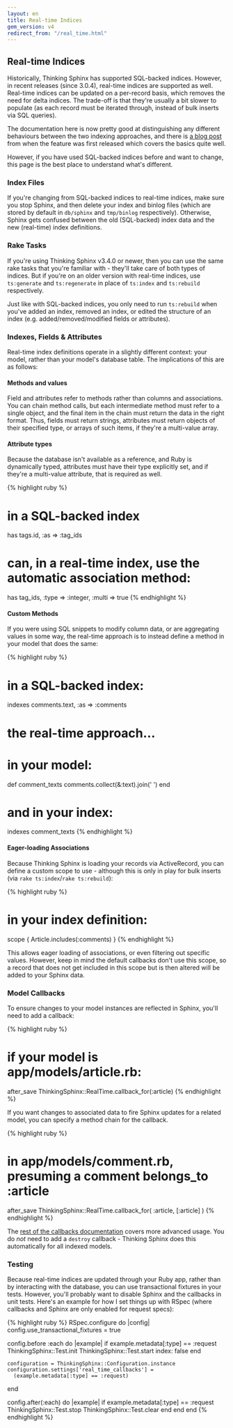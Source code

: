 ```yaml
---
layout: en
title: Real-time Indices
gem_version: v4
redirect_from: "/real_time.html"
---
```


## Real-time Indices

Historically, Thinking Sphinx has supported SQL-backed indices. However, in recent releases (since 3.0.4), real-time indices are supported as well. Real-time indices can be updated on a per-record basis, which removes the need for delta indices. The trade-off is that they're usually a bit slower to populate (as each record must be iterated through, instead of bulk inserts via SQL queries).

The documentation here is now pretty good at distinguishing any different behaviours between the two indexing approaches, and there is [a blog post](http://freelancing-gods.com/2013/07/22/rewriting-thinking-sphinx-introducing-realtime-indices.html) from when the feature was first released which covers the basics quite well.

However, if you have used SQL-backed indices before and want to change, this page is the best place to understand what's different.

### Index Files

If you're changing from SQL-backed indices to real-time indices, make sure you stop Sphinx, and then delete your index and binlog files (which are stored by default in `db/sphinx` and `tmp/binlog` respectively). Otherwise, Sphinx gets confused between the old (SQL-backed) index data and the new (real-time) index definitions.

### Rake Tasks

If you're using Thinking Sphinx v3.4.0 or newer, then you can use the same rake tasks that you're familiar with - they'll take care of both types of indices. But if you're on an older version with real-time indices, use `ts:generate` and `ts:regenerate` in place of `ts:index` and `ts:rebuild` respectively.

Just like with SQL-backed indices, you only need to run `ts:rebuild` when you've added an index, removed an index, or edited the structure of an index (e.g. added/removed/modified fields or attributes).

### Indexes, Fields & Attributes

Real-time index definitions operate in a slightly different context: your model, rather than your model's database table. The implications of this are as follows:

#### Methods and values

Field and attributes refer to methods rather than columns and associations. You can chain method calls, but each intermediate method must refer to a single object, and the final item in the chain must return the data in the right format. Thus, fields must return strings, attributes must return objects of their specified type, or arrays of such items, if they're a multi-value array.

#### Attribute types

Because the database isn't available as a reference, and Ruby is dynamically typed, attributes must have their type explicitly set, and if they're a multi-value attribute, that is required as well.

{% highlight ruby %}
# in a SQL-backed index
has tags.id, :as => :tag_ids

# can, in a real-time index, use the automatic association method:
has tag_ids, :type => :integer, :multi => true
{% endhighlight %}

#### Custom Methods

If you were using SQL snippets to modify column data, or are aggregating values in some way, the real-time approach is to instead define a method in your model that does the same:

{% highlight ruby %}
# in a SQL-backed index:
indexes comments.text, :as => :comments

# the real-time approach…
# in your model:
def comment_texts
  comments.collect(&:text).join(' ')
end

# and in your index:
indexes comment_texts
{% endhighlight %}

#### Eager-loading Associations

Because Thinking Sphinx is loading your records via ActiveRecord, you can define a custom scope to use - although this is only in play for bulk inserts (via `rake ts:index`/`rake ts:rebuild`):

{% highlight ruby %}
# in your index definition:
scope { Article.includes(:comments) }
{% endhighlight %}

This allows eager loading of associations, or even filtering out specific values. However, keep in mind the default callbacks don't use this scope, so a record that does not get included in this scope but is then altered will be added to your Sphinx data.

### Model Callbacks

To ensure changes to your model instances are reflected in Sphinx, you'll need to add a callback:

{% highlight ruby %}
# if your model is app/models/article.rb:
after_save ThinkingSphinx::RealTime.callback_for(:article)
{% endhighlight %}

If you want changes to associated data to fire Sphinx updates for a related model, you can specify a method chain for the callback.

{% highlight ruby %}
# in app/models/comment.rb, presuming a comment belongs_to :article
after_save ThinkingSphinx::RealTime.callback_for(
  :article, [:article]
)
{% endhighlight %}

The [rest of the callbacks documentation](indexing.html#callbacks) covers more advanced usage. You do _not_ need to add a `destroy` callback - Thinking Sphinx does this automatically for all indexed models.

### Testing

Because real-time indices are updated through your Ruby app, rather than by interacting with the database, you can use transactional fixtures in your tests. However, you'll probably want to disable Sphinx and the callbacks in unit tests. Here's an example for how I set things up with RSpec (where callbacks and Sphinx are only enabled for request specs):

{% highlight ruby %}
RSpec.configure do |config|
  config.use_transactional_fixtures = true

  config.before :each do |example|
    if example.metadata[:type] == :request
      ThinkingSphinx::Test.init
      ThinkingSphinx::Test.start index: false
    end

    configuration = ThinkingSphinx::Configuration.instance
    configuration.settings['real_time_callbacks'] =
      (example.metadata[:type] == :request)
  end

  config.after(:each) do |example|
    if example.metadata[:type] == :request
      ThinkingSphinx::Test.stop
      ThinkingSphinx::Test.clear
    end
  end
end
{% endhighlight %}
